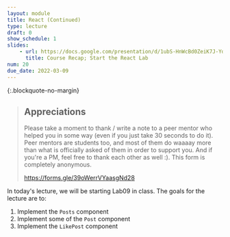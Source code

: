 ```yaml
---
layout: module
title: React (Continued)
type: lecture
draft: 0
show_schedule: 1
slides:
    - url: https://docs.google.com/presentation/d/1ubS-HnWcBd0ZeiK7J-YduNrD9LIIAJx0ZTUgvo3M-vw/edit?usp=sharing
      title: Course Recap; Start the React Lab
num: 20
due_date: 2022-03-09
---
```


{:.blockquote-no-margin}
> ## Appreciations
> Please take a moment to thank  / write a note to a peer mentor who helped you in some way (even if you just take 30 seconds to do it). Peer mentors are students too, and most of them do waaaay more than what is officially asked of them in order to support you. And if you're a PM, feel free to thank each other as well :).
This form is completely anonymous.
> 
> <a href="https://forms.gle/39oWerrVYaasgNd28" target="_blank">https://forms.gle/39oWerrVYaasgNd28</a>

In today's lecture, we will be starting Lab09 in class. The goals for the lecture are to:
1. Implement the `Posts` component
2. Implement some of the `Post` component
3. Implement the `LikePost` component

